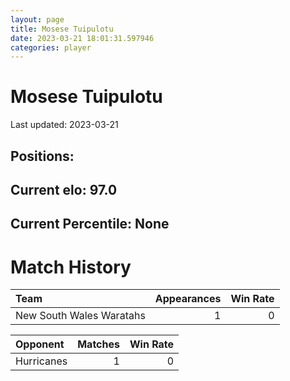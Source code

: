 ```yaml
---  
layout: page  
title: Mosese Tuipulotu  
date: 2023-03-21 18:01:31.597946  
categories: player  
---
```

# Mosese Tuipulotu


Last updated: 2023-03-21
## Positions: 

## Current elo: 97.0

## Current Percentile: None

# Match History


| Team                     |   Appearances |   Win Rate |
|:-------------------------|--------------:|-----------:|
| New South Wales Waratahs |             1 |          0 |

| Opponent   |   Matches |   Win Rate |
|:-----------|----------:|-----------:|
| Hurricanes |         1 |          0 |